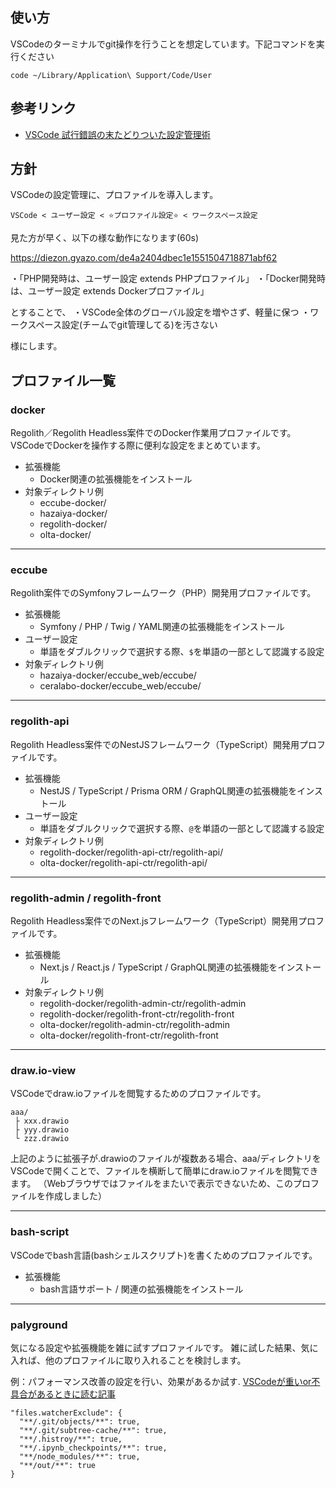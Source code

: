 ## 使い方

VSCodeのターミナルでgit操作を行うことを想定しています。下記コマンドを実行ください

```
code ~/Library/Application\ Support/Code/User
```

## 参考リンク

- [VSCode 試行錯誤の末たどりついた設定管理術](https://zenn.dev/hacobell_dev/articles/52b383c05ab408)

## 方針

VSCodeの設定管理に、プロファイルを導入します。

`VSCode < ユーザー設定 < ⭐️プロファイル設定⭐️ < ワークスペース設定`

見た方が早く、以下の様な動作になります(60s)

https://diezon.gyazo.com/de4a2404dbec1e1551504718871abf62

・「PHP開発時は、ユーザー設定 extends PHPプロファイル」
・「Docker開発時は、ユーザー設定 extends Dockerプロファイル」

とすることで、
・VSCode全体のグローバル設定を増やさず、軽量に保つ
・ワークスペース設定(チームでgit管理してる)を汚さない

様にします。

## プロファイル一覧

### docker
Regolith／Regolith Headless案件でのDocker作業用プロファイルです。
VSCodeでDockerを操作する際に便利な設定をまとめています。

- 拡張機能
  - Docker関連の拡張機能をインストール
- 対象ディレクトリ例
  - eccube-docker/
  - hazaiya-docker/
  - regolith-docker/
  - olta-docker/

---
### eccube
Regolith案件でのSymfonyフレームワーク（PHP）開発用プロファイルです。

- 拡張機能
  - Symfony / PHP / Twig / YAML関連の拡張機能をインストール
- ユーザー設定
  - 単語をダブルクリックで選択する際、`$`を単語の一部として認識する設定
- 対象ディレクトリ例
  - hazaiya-docker/eccube_web/eccube/
  - ceralabo-docker/eccube_web/eccube/

---
### regolith-api
Regolith Headless案件でのNestJSフレームワーク（TypeScript）開発用プロファイルです。

- 拡張機能
  - NestJS / TypeScript / Prisma ORM / GraphQL関連の拡張機能をインストール
- ユーザー設定
  - 単語をダブルクリックで選択する際、`@`を単語の一部として認識する設定
- 対象ディレクトリ例
  - regolith-docker/regolith-api-ctr/regolith-api/
  - olta-docker/regolith-api-ctr/regolith-api/

---
### regolith-admin / regolith-front
Regolith Headless案件でのNext.jsフレームワーク（TypeScript）開発用プロファイルです。

- 拡張機能
  - Next.js / React.js / TypeScript / GraphQL関連の拡張機能をインストール
- 対象ディレクトリ例
  - regolith-docker/regolith-admin-ctr/regolith-admin
  - regolith-docker/regolith-front-ctr/regolith-front
  - olta-docker/regolith-admin-ctr/regolith-admin
  - olta-docker/regolith-front-ctr/regolith-front

---
### draw.io-view
VSCodeでdraw.ioファイルを閲覧するためのプロファイルです。

```
aaa/
 ├ xxx.drawio
 ├ yyy.drawio
 └ zzz.drawio
```

上記のように拡張子が.drawioのファイルが複数ある場合、aaa/ディレクトリをVSCodeで開くことで、ファイルを横断して簡単にdraw.ioファイルを閲覧できます。
（Webブラウザではファイルをまたいで表示できないため、このプロファイルを作成しました）

---
### bash-script
VSCodeでbash言語(bashシェルスクリプト)を書くためのプロファイルです。

- 拡張機能
  - bash言語サポート / 関連の拡張機能をインストール

---
### palyground
気になる設定や拡張機能を雑に試すプロファイルです。
雑に試した結果、気に入れば、他のプロファイルに取り入れることを検討します。

例：パフォーマンス改善の設定を行い、効果があるか試す.
[VSCodeが重いor不具合があるときに読む記事](https://qiita.com/osorezugoing/items/3a2ab8363cf41a2e245f)

```
"files.watcherExclude": {
  "**/.git/objects/**": true,
  "**/.git/subtree-cache/**": true,
  "**/.histroy/**": true,
  "**/.ipynb_checkpoints/**": true,
  "**/node_modules/**": true,
  "**/out/**": true
}
```